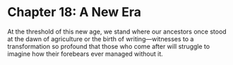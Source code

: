 # Chapter 18: A New Era

At the threshold of this new age, we stand where our ancestors once stood at the dawn of agriculture or the birth of writing—witnesses to a transformation so profound that those who come after will struggle to imagine how their forebears ever managed without it.